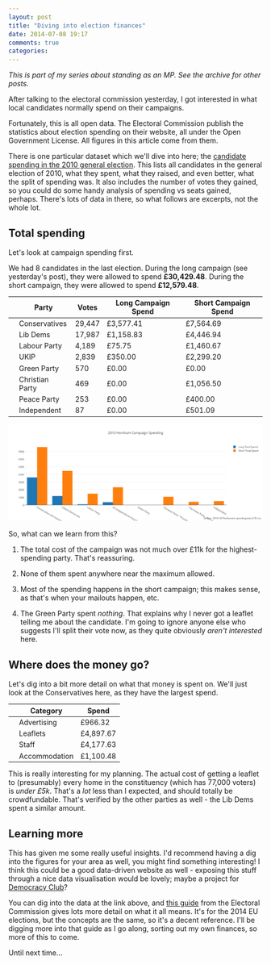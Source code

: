 ```yaml
---
layout: post
title: "Diving into election finances"
date: 2014-07-08 19:17
comments: true
categories:
---
```

*This is part of my series about standing as an MP. See the archive for other posts.*

After talking to the electoral commission yesterday, I got interested in what local candidates normally spend on their campaigns.

Fortunately, this is all open data. The Electoral Commission publish the statistics about election spending on their website, all under the Open Government License. All figures in this article come from them.

There is one particular dataset which we'll dive into here; the [candidate spending in the 2010 general election](http://www.electoralcommission.org.uk/find-information-by-subject/elections-and-referendums/past-elections-and-referendums/uk-general-elections/candidate-election-spending). This lists all candidates in the general election of 2010, what they spent, what they raised, and even better, what the split of spending was. It also includes the number of votes they gained, so you could do some handy analysis of spending vs seats gained, perhaps. There's lots of data in there, so what follows are excerpts, not the whole lot.

## Total spending

Let's look at campaign spending first.

We had 8 candidates in the last election. During the long campaign (see yesterday's post), they were allowed to spend **£30,429.48**. During the short campaign, they were allowed to spend **£12,579.48**.

<table class="table table-striped">
<thead>
<tr>
<th></th>
<th> Party </th>
<th> Votes </th>
<th> Long Campaign Spend </th>
<th> Short Campaign Spend</th>
</tr>
</thead>
<tbody>
<tr>
<td></td>
<td> Conservatives </td>
<td>   29,447 </td>
<td> £3,577.41 </td>
<td> £7,564.69</td>
</tr>
<tr>
<td></td>
<td> Lib Dems </td>
<td> 17,987 </td>
<td> £1,158.83 </td>
<td> £4,446.94</td>
</tr>
<tr>
<td></td>
<td> Labour Party </td>
<td> 4,189 </td>
<td> £75.75 </td>
<td> £1,460.67</td>
</tr>
<tr>
<td></td>
<td> UKIP </td>
<td> 2,839 </td>
<td> £350.00 </td>
<td> £2,299.20</td>
</tr>
<tr>
<td></td>
<td> Green Party </td>
<td> 570 </td>
<td> £0.00 </td>
<td> £0.00</td>
</tr>
<tr>
<td></td>
<td> Christian Party </td>
<td> 469 </td>
<td> £0.00 </td>
<td> £1,056.50</td>
</tr>
<tr>
<td></td>
<td> Peace Party </td>
<td> 253 </td>
<td> £0.00 </td>
<td> £400.00</td>
</tr>
<tr>
<td></td>
<td> Independent </td>
<td> 87 </td>
<td> £0.00 </td>
<td> £501.09</td>
</tr>
</tbody>
</table>

[![2010 Horsham Campaign Spending](/images/2010_horsham_campaign_spending.png)](https://plot.ly/~Floppy/1)

So, what can we learn from this?

1. The total cost of the campaign was not much over £11k for the highest-spending party. That's reassuring.

2. None of them spent anywhere near the maximum allowed.

3. Most of the spending happens in the short campaign; this makes sense, as that's when your mailouts happen, etc.

4. The Green Party spent *nothing*. That explains why I never got a leaflet telling me about the candidate. I'm going to ignore anyone else who suggests I'll split their vote now, as they quite obviously *aren't interested* here.

## Where does the money go?

Let's dig into a bit more detail on what that money is spent on. We'll just look at the Conservatives here, as they have the largest spend.

<table class='table table-striped'>
<thead>
<tr>
<th></th>
<th> Category </th>
<th> Spend </th>
</tr>
</thead>
<tbody>
<tr>
<td></td>
<td> Advertising </td>
<td> £966.32 </td>
</tr>
<tr>
<td></td>
<td> Leaflets </td>
<td> £4,897.67 </td>
</tr>
<tr>
<td></td>
<td> Staff </td>
<td> £4,177.63 </td>
</tr>
<tr>
<td></td>
<td> Accommodation </td>
<td> £1,100.48 </td>
</tr>
</tbody>
</table>

This is really interesting for my planning. The actual cost of getting a leaflet to (presumably) every home in the constituency (which has 77,000 voters) is *under £5k*. That's a *lot* less than I expected, and should totally be crowdfundable. That's verified by the other parties as well - the Lib Dems spent a similar amount.

## Learning more

This has given me some really useful insights. I'd recommend having a dig into the figures for your area as well, you might find something interesting! I think this could be a good data-driven website as well - exposing this stuff through a nice data visualisation would be lovely; maybe a project for [Democracy Club](http://twitter.com/democlub)?

You can dig into the data at the link above, and [this guide](http://www.electoralcommission.org.uk/__data/assets/pdf_file/0011/163793/EPE-Part-3-Spending-and-donations-for-individual-candidates.pdf) from the Electoral Commission gives lots more detail on what it all means. It's for the 2014 EU elections, but the concepts are the same, so it's a decent reference. I'll be digging more into that guide as I go along, sorting out my own finances, so more of this to come.

Until next time...
